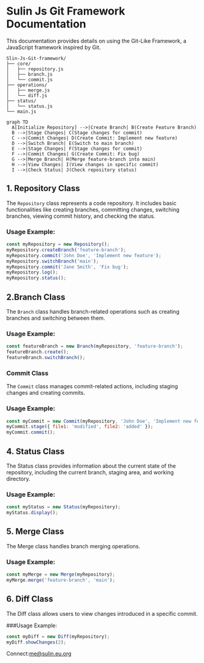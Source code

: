 # Sulin Js Git Framework Documentation

This documentation provides details on using the Git-Like Framework, a JavaScript framework inspired by Git.

```framework
Slin-Js-Git-framework/
├── core/
│   ├── repository.js
│   ├── branch.js
│   └── commit.js
├── operations/
│   ├── merge.js
│   └── diff.js
├── status/
│   └── status.js
└── main.js
```

```mermaid
graph TD
  A[Initialize Repository] -->|Create Branch| B(Create Feature Branch)
  B -->|Stage Changes| C(Stage changes for commit)
  C -->|Commit Changes| D(Create Commit: Implement new feature)
  D -->|Switch Branch| E(Switch to main branch)
  E -->|Stage Changes| F(Stage changes for commit)
  F -->|Commit Changes| G(Create Commit: Fix bug)
  G -->|Merge Branch| H(Merge feature-branch into main)
  H -->|View Changes| I(View changes in specific commit)
  I -->|Check Status| J(Check repository status)
```


## 1. Repository Class

The `Repository` class represents a code repository. It includes basic functionalities like creating branches, committing changes, switching branches, viewing commit history, and checking the status.

### Usage Example:

```javascript
const myRepository = new Repository();
myRepository.createBranch('feature-branch');
myRepository.commit('John Doe', 'Implement new feature');
myRepository.switchBranch('main');
myRepository.commit('Jane Smith', 'Fix bug');
myRepository.log();
myRepository.status();
```

## 2.Branch Class

The `Branch` class handles branch-related operations such as creating branches and switching between them.

### Usage Example:

```Javascript
const featureBranch = new Branch(myRepository, 'feature-branch');
featureBranch.create();
featureBranch.switchBranch();
```

### Commit Class

The `Commit` class manages commit-related actions, including staging changes and creating commits.

### Usage Example:

```Javascript
const myCommit = new Commit(myRepository, 'John Doe', 'Implement new feature');
myCommit.stage({ file1: 'modified', file2: 'added' });
myCommit.commit();
```

## 4. Status Class
The Status class provides information about the current state of the repository, including the current branch, staging area, and working directory.

### Usage Example:

```Javascript
const myStatus = new Status(myRepository);
myStatus.display();
```

## 5. Merge Class

The Merge class handles branch merging operations.

### Usage Example:

```javascript
const myMerge = new Merge(myRepository);
myMerge.merge('feature-branch', 'main');
```

## 6. Diff Class

The Diff class allows users to view changes introduced in a specific commit.

###Usage Example:

```javascript
const myDiff = new Diff(myRepository);
myDiff.showChanges(2);
```

Connect:me@sulin.eu.org
